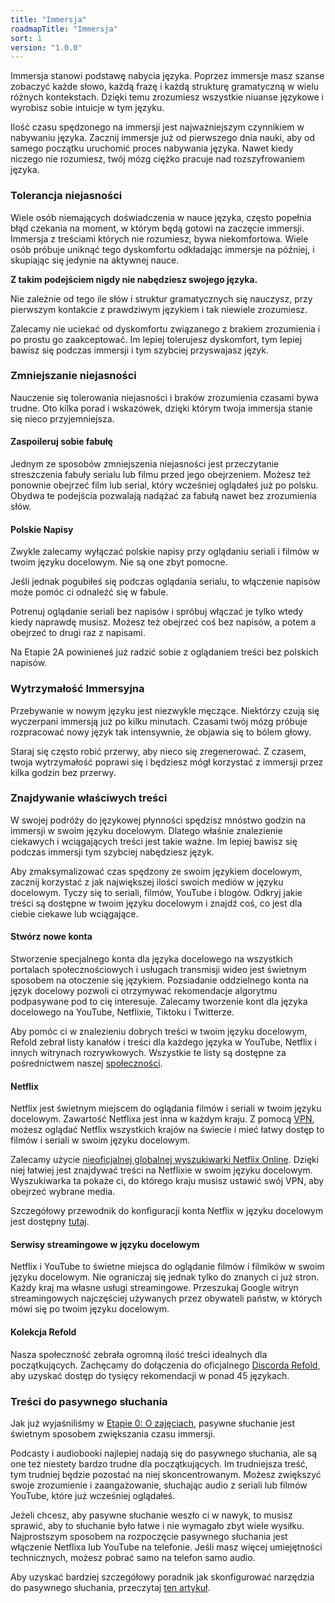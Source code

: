 ```yaml
---
title: "Immersja"
roadmapTitle: "Immersja"
sort: 1
version: "1.0.0"
---
```


Immersja stanowi podstawę nabycia języka. Poprzez immersje masz szanse zobaczyć każde słowo, każdą frazę i każdą strukturę gramatyczną w wielu różnych kontekstach. Dzięki temu zrozumiesz wszystkie niuanse językowe i wyrobisz sobie intuicje w tym języku.

Ilość czasu spędzonego na immersji jest najważniejszym czynnikiem w nabywaniu języka. Zacznij immersje już od pierwszego dnia nauki, aby od samego początku uruchomić proces nabywania języka. Nawet kiedy niczego nie rozumiesz, twój mózg ciężko pracuje nad rozszyfrowaniem języka.

### Tolerancja niejasności
Wiele osób niemających doświadczenia w nauce języka, często popełnia błąd czekania na moment, w którym będą gotowi na zaczęcie immersji. Immersja z treściami których nie rozumiesz, bywa niekomfortowa. Wiele osób próbuje uniknąć tego dyskomfortu odkładając immersje na później, i skupiając się jedynie na aktywnej nauce.

**Z takim podejściem nigdy nie nabędziesz swojego języka.**

Nie zależnie od tego ile słów i struktur gramatycznych się nauczysz, przy pierwszym kontakcie z prawdziwym językiem i tak niewiele zrozumiesz.

Zalecamy nie uciekać od dyskomfortu związanego z brakiem zrozumienia i po prostu go zaakceptować. Im lepiej tolerujesz dyskomfort, tym lepiej bawisz się podczas immersji i tym szybciej przyswajasz język.

### Zmniejszanie niejasności
Nauczenie się tolerowania niejasności i braków zrozumienia czasami bywa trudne. Oto kilka porad i wskazówek, dzięki którym twoja immersja stanie się nieco przyjemniejsza.

#### Zaspoileruj sobie fabułę
Jednym ze sposobów zmniejszenia niejasności jest przeczytanie streszczenia fabuły serialu lub filmu przed jego obejrzeniem. Możesz też ponownie obejrzeć film lub serial, który wcześniej oglądałeś już po polsku. Obydwa te podejścia pozwalają nadążać za fabułą nawet bez zrozumienia słów.

#### Polskie Napisy
Zwykle zalecamy wyłączać polskie napisy przy oglądaniu seriali i filmów w twoim języku docelowym. Nie są one zbyt pomocne.

Jeśli jednak pogubiłeś się podczas oglądania serialu, to włączenie napisów może pomóc ci odnaleźć się w fabule.

Potrenuj oglądanie seriali bez napisów i spróbuj włączać je tylko wtedy kiedy naprawdę musisz. Możesz też obejrzeć coś bez napisów, a potem a obejrzeć to drugi raz z napisami.

Na Etapie 2A powinieneś już radzić sobie z oglądaniem treści bez polskich napisów.

### Wytrzymałość Immersyjna
Przebywanie w nowym języku jest niezwykle męczące. Niektórzy czują się wyczerpani immersją już po kilku minutach. Czasami twój mózg próbuje rozpracować nowy język tak intensywnie, że objawia się to bólem głowy.

Staraj się często robić przerwy, aby nieco się zregenerować. Z czasem, twoja wytrzymałość poprawi się i będziesz mógł korzystać z immersji przez kilka godzin bez przerwy.

### Znajdywanie właściwych treści
W swojej podróży do językowej płynności spędzisz mnóstwo godzin na immersji w swoim języku docelowym. Dlatego właśnie znalezienie ciekawych i wciągających treści jest takie ważne. Im lepiej bawisz się podczas immersji tym szybciej nabędziesz język.

Aby zmaksymalizować czas spędzony ze swoim językiem docelowym, zacznij korzystać z jak największej ilości swoich mediów w języku docelowym. Tyczy się to seriali, filmów, YouTube i blogów. Odkryj jakie treści są dostępne w twoim języku docelowym i znajdź coś, co jest dla ciebie ciekawe lub wciągające.

#### Stwórz nowe konta
Stworzenie specjalnego konta dla języka docelowego na wszystkich portalach społecznościowych i usługach transmisji wideo jest świetnym sposobem na otoczenie się językiem. Pozsiadanie oddzielnego konta na język docelowy pozwoli ci otrzymywać rekomendacje algorytmu podpasywane pod to cię interesuje. Zalecamy tworzenie kont dla języka docelowego na YouTube, Netflixie, Tiktoku i Twitterze.

Aby pomóc ci w znalezieniu dobrych treści w twoim języku docelowym, Refold zebrał listy kanałów i treści dla każdego języka w YouTube, Netflix i innych witrynach rozrywkowych. Wszystkie te listy są dostępne za pośrednictwem naszej [społeczności][join-link].

#### Netflix
Netflix jest świetnym miejscem do oglądania filmów i seriali w twoim języku docelowym. Zawartość Netflixa jest inna w każdym kraju. Z pomocą [VPN][nord-vpn], możesz oglądać Netflix wszystkich krajów na świecie i mieć łatwy dostęp to filmów i seriali w swoim języku docelowym.

Zalecamy użycie [nieoficjalnej globalnej wyszukiwarki Netflix Online][unogs]. Dzięki niej łatwiej jest znajdywać treści na Netflixie w swoim języku docelowym. Wyszukiwarka ta pokaże ci, do którego kraju musisz ustawić swój VPN, aby obejrzeć wybrane media.

Szczegółowy przewodnik do konfiguracji konta Netflix w języku docelowym jest dostępny [tutaj][netflix-tutorial].

#### Serwisy streamingowe w języku docelowym
Netflix i YouTube to świetne miejsca do oglądanie filmów i filmików w swoim języku docelowym. Nie ograniczaj się jednak tylko do znanych ci już stron. Każdy kraj ma własne usługi streamingowe. Przeszukaj Google witryn streamingowych najczęściej używanych przez obywateli państw, w których mówi się po twoim języku docelowym.

#### Kolekcja Refold
Nasza społeczność zebrała ogromną ilość treści idealnych dla początkujących. Zachęcamy do dołączenia do oficjalnego [Discorda Refold][join-link], aby uzyskać dostęp do tysięcy rekomendacji w ponad 45 językach.

### Treści do pasywnego słuchania
Jak już wyjaśniliśmy w [Etapie 0: O zajęciach][stage-0-activities-explained], pasywne słuchanie jest świetnym sposobem zwiększania czasu immersji.

Podcasty i audiobooki najlepiej nadają się do pasywnego słuchania, ale są one też niestety bardzo trudne dla początkujących. Im trudniejsza treść, tym trudniej będzie pozostać na niej skoncentrowanym. Możesz zwiększyć swoje zrozumienie i zaangażowanie, słuchając audio z seriali lub filmów YouTube, które już wcześniej oglądałeś.

Jeżeli chcesz, aby pasywne słuchanie weszło ci w nawyk, to musisz sprawić, aby to słuchanie było łatwe i nie wymagało zbyt wiele wysiłku. Najprostszym sposobem na rozpoczęcie pasywnego słuchania jest włączenie Netflixa lub YouTube na telefonie. Jeśli masz więcej umiejętności technicznych, możesz pobrać samo na telefon samo audio.

Aby uzyskać bardziej szczegółowy poradnik jak skonfigurować narzędzia do pasywnego słuchania, przeczytaj [ten artykuł][passive-listening-detailed].

[join-link]: /join

[join-link]: /join
[nord-vpn]: https://go.nordvpn.net/aff_c?offer_id=15&aff_id=54960&url_id=902
[netflix-tutorial]: https://www.lindsaydoeslanguages.com/the-ultimate-guide-to-netflix-for-language-learning/
[unogs]: https://unogs.com/
[stage-0-activities-explained]: /simplified/stage-0/a/activities-explained
[passive-listening-detailed]: /roadmap/stage-1/a/passive-listening#Make-Listening-Easy
